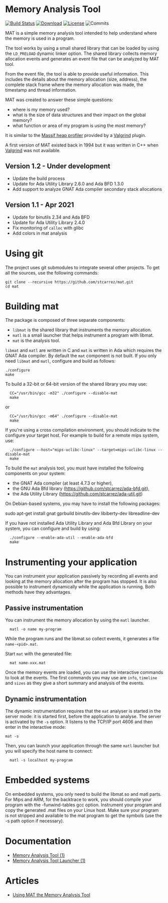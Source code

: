 # Memory Analysis Tool

[![Build Status](https://img.shields.io/endpoint?url=https://porion.vacs.fr/porion/api/v1/projects/mat/badges/build.json)](https://porion.vacs.fr/porion/projects/view/mat/summary)
[![Download](https://img.shields.io/badge/download-1.0.0-brightgreen.svg)](http://download.vacs.fr/mat/mat-1.0.0.tar.gz)
[![License](http://img.shields.io/badge/license-APACHE2-blue.svg)](LICENSE)
![Commits](https://img.shields.io/github/commits-since/stcarrez/mat/1.0.0.svg)

MAT is a simple memory analysis tool intended to help
understand where the memory is used in a program.

The tool works by using a small shared library that
can be loaded by using the `LD_PRELOAD` dynamic linker option.
The shared library collects memory allocation events and
generates an event file that can be analyzed by MAT tool.

From the event file, the tool is able to provide useful
information.  This includes the details about the memory
allocation (size, address), the complete stack frame where the
memory allocation was made, the timestamp and thread information.

MAT was created to answer these simple questions:

* where is my memory used?
* what is the size of data structures and their impact on the global memory?
* what function or area of my program is using the most memory?

It is similar to the [Massif heap profiler](https://valgrind.org/docs/manual/ms-manual.html)
provided by a [Valgrind](https://valgrind.org/) plugin.

A first version of MAT existed back in 1994 but it was written in C++ when
[Valgrind](https://valgrind.org/) was not available.

## Version 1.2     - Under development

- Update the build process
- Update for Ada Utility Library 2.6.0 and Ada BFD 1.3.0
- Add support to analyze GNAT Ada compiler secondary stack allocations

## Version 1.1     - Apr 2021

- Update for binutils 2.34 and Ada BFD
- Update for Ada Utility Library 2.4.0
- Fix monitoring of `calloc` with glibc
- Add colors in mat analysis

# Using git

The project uses git submodules to integrate several other
projects.  To get all the sources, use the following commands:
```
git clone --recursive https://github.com/stcarrez/mat.git
cd mat
```

# Building mat

The package is composed of three separate components:

- `libmat` is the shared library that instruments the memory allocation.
- `matl` is a small launcher that helps instrument a program with libmat.
- `mat` is the analysis tool.

`libmat` and `matl` are written in C and `mat` is written in Ada which requires
the GNAT Ada compiler.  By default the `mat` component is not built.
If you only need `libmat` and `matl`, configure and build as follows:

```
./configure
make
```

To build a 32-bit or 64-bit version of the shared library you may use:

```
  CC="/usr/bin/gcc -m32" ./configure --disable-mat
  make
```
or

```
  CC="/usr/bin/gcc -m64" ./configure --disable-mat
  make
```

If you're using a cross compilation environment, you should
indicate to the configure your target host.  For example to
build for a remote mips system, use:

```
  ./configure --host="mips-uclibc-linux" --target=mips-uclibc-linux --disable-mat
  make
```

To build the `mat` analysis tool, you must have installed the following
components on your system:

- the GNAT Ada compiler (at least 4.7.3 or higher),
- the GNU Ada Bfd library (https://github.com/stcarrez/ada-bfd.git),
- the Ada Utility Library (https://github.com/stcarrez/ada-util.git)

On Debian-based systems, you may have to install the following packages:

  sudo apt-get install gnat gprbuild binutils-dev libiberty-dev libreadline-dev

If you have not installed Ada Utility Library and Ada Bfd Library on your
system, you can configure and build by using:

```
  ./configure --enable-ada-util --enable-ada-bfd
  make
```

# Instrumenting your application

You can instrument your application passively by recording all events and looking
at the memory allocation after the program has stopped.  It is also possible to
instrument dynamically while the application is running.  Both methods have
they advantages.

## Passive instrumentation

You can instrument the memory allocation by using the `matl` launcher.

```
  matl -o name my-program
```

While the program runs and the libmat.so collect events,
it generates a file `name-<pid>.mat`.

Start `mat` with the generated file:

```
  mat name-xxx.mat
```

Once the memory events are loaded, you can use the interactive
commands to look at the events.  The first commands you may use
are `info`, `timeline` and `sizes` as they give a short summary
and analysis of the events.


## Dynamic instrumentation

The dynamic instrumentation requires that the `mat` analyser is started in
the server mode: it is started first, before the application to analyse.
The server is activated by the `-s` option.  It listens to the TCP/IP port 4606
and then enter in the interactive mode:

```
mat -s
```

Then, you can launch your application through the same `matl` launcher
but you will specify the host name to connect:

```
  matl -s localhost my-program
```


# Embedded systems

On embedded systems, you only need to build the libmat.so and matl parts.
For Mips and ARM, for the backtrace to work, you should compile your program
with the -funwind-tables gcc option.  Instrument your program and copy
the generated .mat files on your Linux host.  Make sure your program is
not stripped and available to the mat program to get the symbols
(use the -s path option if necessary).

# Documentation

* [Memory Analysis Tool (1)](https://github.com/stcarrez/mat/blob/master/docs/mat.md)
* [Memory Analysis Tool Launcher (1)](https://github.com/stcarrez/mat/blob/master/docs/matl.md)

# Articles

* [Using MAT the Memory Analysis Tool](https://blog.vacs.fr/vacs/blogs/post.html?post=2015/05/15/Using-MAT-the-Memory-Analysis-Tool)
